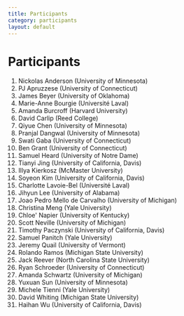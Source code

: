 ```yaml
---
title: Participants
category: participants
layout: default
---
```


# Participants




1. Nickolas	Anderson (University of Minnesota)
2. PJ	Apruzzese (University of Connecticut)
3. James	Beyer (University of Oklahoma)
4. Marie-Anne	Bourgie	(Université Laval)
5. Amanda	Burcroff	(Harvard University)
6. David	Carlip	(Reed College)
7. Qiyue	Chen	(University of Minnesota)
8. Pranjal	Dangwal	(University of Minnesota)
9. Swati	Gaba	(University of Connecticut)
10. Ben	Grant		(University of Connecticut)
1. Samuel	Heard	(University of Notre Dame)
2. Tianyi	Jing		(University of California, Davis)
3. Illya	Kierkosz		(McMaster University)
4. Soyeon	Kim		(University of California, Davis)
5. Charlotte	Lavoie-Bel (Université Laval)
6. Jihyun	Lee		(University of Alabama)
7. Joao Pedro	Mello de Carvalho (University of Michigan)
8. Christina	Meng	(Yale University)
9. Chloe'	Napier	(University of Kentucky)
10. Scott	Neville		(University of Michigan)
1. Timothy	Paczynski	 (University of California, Davis)
2. Samuel	Panitch	(Yale University)
3. Jeremy	Quail		(University of Vermont)
4. Rolando	Ramos	(Michigan State University)
5. Jack	Reever		(North Carolina State University)
6. Ryan	Schroeder		(University of Connecticut)
7. Amanda	Schwartz	(University of Michigan)
8. Yuxuan	Sun		(University of Minnesota)
9. Michele	Tienni	(Yale University)
10. David	Whiting	(Michigan State University)
1. Haihan	Wu		(University of California, Davis)
			
			
			
			
			
			
			
			
			
			
			
			
			
			
			
			
			
			
			
			
			
			
			
			
